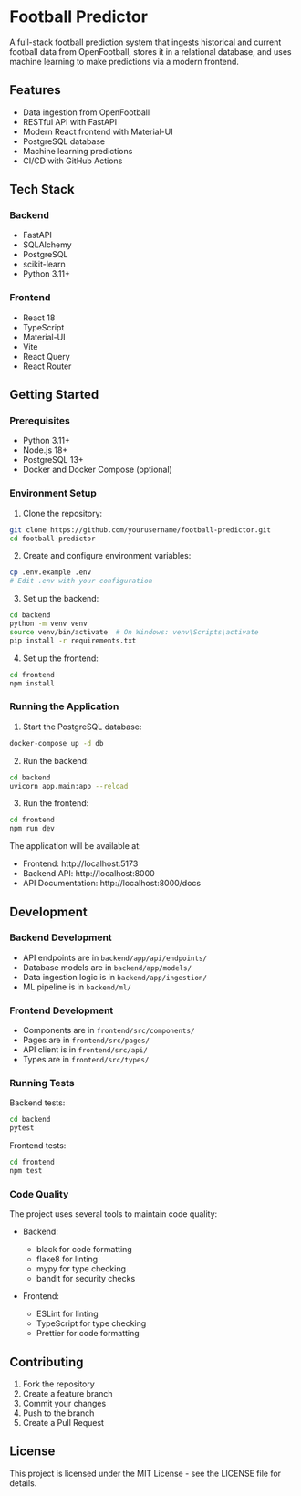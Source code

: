 # Football Predictor

A full-stack football prediction system that ingests historical and current football data from OpenFootball, stores it in a relational database, and uses machine learning to make predictions via a modern frontend.

## Features

- Data ingestion from OpenFootball
- RESTful API with FastAPI
- Modern React frontend with Material-UI
- PostgreSQL database
- Machine learning predictions
- CI/CD with GitHub Actions

## Tech Stack

### Backend
- FastAPI
- SQLAlchemy
- PostgreSQL
- scikit-learn
- Python 3.11+

### Frontend
- React 18
- TypeScript
- Material-UI
- Vite
- React Query
- React Router

## Getting Started

### Prerequisites

- Python 3.11+
- Node.js 18+
- PostgreSQL 13+
- Docker and Docker Compose (optional)

### Environment Setup

1. Clone the repository:
```bash
git clone https://github.com/yourusername/football-predictor.git
cd football-predictor
```

2. Create and configure environment variables:
```bash
cp .env.example .env
# Edit .env with your configuration
```

3. Set up the backend:
```bash
cd backend
python -m venv venv
source venv/bin/activate  # On Windows: venv\Scripts\activate
pip install -r requirements.txt
```

4. Set up the frontend:
```bash
cd frontend
npm install
```

### Running the Application

1. Start the PostgreSQL database:
```bash
docker-compose up -d db
```

2. Run the backend:
```bash
cd backend
uvicorn app.main:app --reload
```

3. Run the frontend:
```bash
cd frontend
npm run dev
```

The application will be available at:
- Frontend: http://localhost:5173
- Backend API: http://localhost:8000
- API Documentation: http://localhost:8000/docs

## Development

### Backend Development

- API endpoints are in `backend/app/api/endpoints/`
- Database models are in `backend/app/models/`
- Data ingestion logic is in `backend/app/ingestion/`
- ML pipeline is in `backend/ml/`

### Frontend Development

- Components are in `frontend/src/components/`
- Pages are in `frontend/src/pages/`
- API client is in `frontend/src/api/`
- Types are in `frontend/src/types/`

### Running Tests

Backend tests:
```bash
cd backend
pytest
```

Frontend tests:
```bash
cd frontend
npm test
```

### Code Quality

The project uses several tools to maintain code quality:

- Backend:
  - black for code formatting
  - flake8 for linting
  - mypy for type checking
  - bandit for security checks

- Frontend:
  - ESLint for linting
  - TypeScript for type checking
  - Prettier for code formatting

## Contributing

1. Fork the repository
2. Create a feature branch
3. Commit your changes
4. Push to the branch
5. Create a Pull Request

## License

This project is licensed under the MIT License - see the LICENSE file for details. 